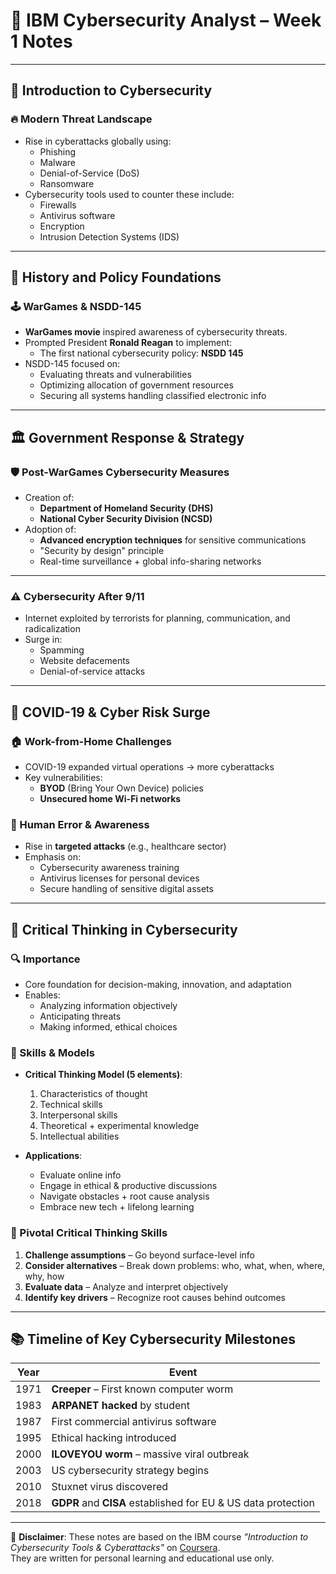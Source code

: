 # 🧠 IBM Cybersecurity Analyst – Week 1 Notes

---

## 📌 Introduction to Cybersecurity

### 🔥 Modern Threat Landscape
- Rise in cyberattacks globally using:
  - Phishing  
  - Malware  
  - Denial-of-Service (DoS)  
  - Ransomware  
- Cybersecurity tools used to counter these include:
  - Firewalls  
  - Antivirus software  
  - Encryption  
  - Intrusion Detection Systems (IDS)

---

## 📜 History and Policy Foundations

### 🕹️ WarGames & NSDD-145
- **WarGames movie** inspired awareness of cybersecurity threats.
- Prompted President **Ronald Reagan** to implement:
  - The first national cybersecurity policy: **NSDD 145**
- NSDD-145 focused on:
  - Evaluating threats and vulnerabilities  
  - Optimizing allocation of government resources  
  - Securing all systems handling classified electronic info

---

## 🏛️ Government Response & Strategy

### 🛡️ Post-WarGames Cybersecurity Measures
- Creation of:
  - **Department of Homeland Security (DHS)**
  - **National Cyber Security Division (NCSD)**
- Adoption of:
  - **Advanced encryption techniques** for sensitive communications  
  - "Security by design" principle  
  - Real-time surveillance + global info-sharing networks

---

### ⚠️ Cybersecurity After 9/11
- Internet exploited by terrorists for planning, communication, and radicalization
- Surge in:
  - Spamming  
  - Website defacements  
  - Denial-of-service attacks

---

## 🦠 COVID-19 & Cyber Risk Surge

### 🏠 Work-from-Home Challenges
- COVID-19 expanded virtual operations → more cyberattacks
- Key vulnerabilities:
  - **BYOD** (Bring Your Own Device) policies  
  - **Unsecured home Wi-Fi networks**

### 👥 Human Error & Awareness
- Rise in **targeted attacks** (e.g., healthcare sector)
- Emphasis on:
  - Cybersecurity awareness training  
  - Antivirus licenses for personal devices  
  - Secure handling of sensitive digital assets

---

## 🧠 Critical Thinking in Cybersecurity

### 🔍 Importance
- Core foundation for decision-making, innovation, and adaptation
- Enables:
  - Analyzing information objectively  
  - Anticipating threats  
  - Making informed, ethical choices

### 🧩 Skills & Models
- **Critical Thinking Model (5 elements)**:
  1. Characteristics of thought  
  2. Technical skills  
  3. Interpersonal skills  
  4. Theoretical + experimental knowledge  
  5. Intellectual abilities

- **Applications**:
  - Evaluate online info  
  - Engage in ethical & productive discussions  
  - Navigate obstacles + root cause analysis  
  - Embrace new tech + lifelong learning

### 🧠 Pivotal Critical Thinking Skills
1. **Challenge assumptions** – Go beyond surface-level info  
2. **Consider alternatives** – Break down problems: who, what, when, where, why, how  
3. **Evaluate data** – Analyze and interpret objectively  
4. **Identify key drivers** – Recognize root causes behind outcomes

---

## 📚 Timeline of Key Cybersecurity Milestones

| Year | Event |
|------|-------|
| 1971 | **Creeper** – First known computer worm |
| 1983 | **ARPANET hacked** by student |
| 1987 | First commercial antivirus software |
| 1995 | Ethical hacking introduced |
| 2000 | **ILOVEYOU worm** – massive viral outbreak |
| 2003 | US cybersecurity strategy begins |
| 2010 | Stuxnet virus discovered |
| 2018 | **GDPR** and **CISA** established for EU & US data protection |

---

📘 **Disclaimer**: These notes are based on the IBM course *"Introduction to Cybersecurity Tools & Cyberattacks"* on [Coursera](https://www.coursera.org/learn/introduction-cybersecurity-tools-cyberattacks).  
They are written for personal learning and educational use only.
